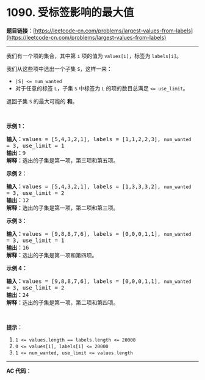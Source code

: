 # 1090. 受标签影响的最大值

**题目链接：**[https://leetcode-cn.com/problems/largest-values-from-labels](https://leetcode-cn.com/problems/largest-values-from-labels)

---

<div class="content__1Y2H">
 <div class="notranslate">
  <p>我们有一个项的集合，其中第&nbsp;<code>i</code>&nbsp;项的值为&nbsp;<code>values[i]</code>，标签为&nbsp;<code>labels[i]</code>。</p> 
  <p>我们从这些项中选出一个子集&nbsp;<code>S</code>，这样一来：</p> 
  <ul> 
   <li><code>|S| &lt;= num_wanted</code></li> 
   <li>对于任意的标签 <code>L</code>，子集 <code>S</code> 中标签为 <code>L</code>&nbsp;的项的数目总满足&nbsp;<code>&lt;= use_limit</code>。</li> 
  </ul> 
  <p>返回子集&nbsp;<code>S</code>&nbsp;的最大可能的&nbsp;<strong>和</strong>。</p> 
  <p>&nbsp;</p> 
  <p><strong>示例 1：</strong></p> 
  <pre class="language-text"><strong>输入：</strong>values = [5,4,3,2,1], labels = [1,1,2,2,3], <code>num_wanted </code>= 3, use_limit = 1
<strong>输出：</strong>9
<strong>解释：</strong>选出的子集是第一项，第三项和第五项。
</pre> 
  <p><strong>示例 2：</strong></p> 
  <pre class="language-text"><strong>输入：</strong>values = [5,4,3,2,1], labels = [1,3,3,3,2], <code>num_wanted </code>= 3, use_limit = 2
<strong>输出：</strong>12
<strong>解释：</strong>选出的子集是第一项，第二项和第三项。
</pre> 
  <p><strong>示例 3：</strong></p> 
  <pre class="language-text"><strong>输入：</strong>values = [9,8,8,7,6], labels = [0,0,0,1,1], <code>num_wanted </code>= 3, use_limit = 1
<strong>输出：</strong>16
<strong>解释：</strong>选出的子集是第一项和第四项。
</pre> 
  <p><strong>示例 4：</strong></p> 
  <pre class="language-text"><strong>输入：</strong>values = [9,8,8,7,6], labels = [0,0,0,1,1], <code>num_wanted </code>= 3, use_limit = 2
<strong>输出：</strong>24
<strong>解释：</strong>选出的子集是第一项，第二项和第四项。
</pre> 
  <p>&nbsp;</p> 
  <p><strong>提示：</strong></p> 
  <ol> 
   <li><code>1 &lt;= values.length == labels.length &lt;= 20000</code></li> 
   <li><code>0 &lt;= values[i], labels[i]&nbsp;&lt;= 20000</code></li> 
   <li><code>1 &lt;= num_wanted, use_limit&nbsp;&lt;= values.length</code></li> 
  </ol> 
 </div>
</div>

---

**AC 代码：**

```java

```